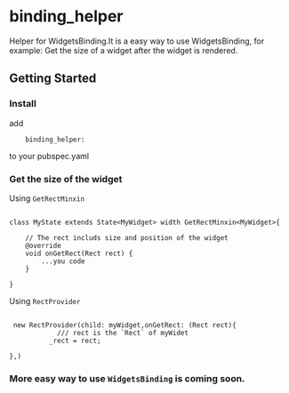 # binding_helper

Helper for WidgetsBinding.It is a easy way to use WidgetsBinding, 
for example: Get the size of a widget after the widget is rendered.

## Getting Started

### Install

add 
```
    binding_helper:
```

to your pubspec.yaml 


### Get the size of the widget


Using `GetRectMinxin`
```

class MyState extends State<MyWidget> width GetRectMinxin<MyWidget>{

    // The rect includs size and position of the widget
    @override
    void onGetRect(Rect rect) {
        ...you code
    }

}

```

Using `RectProvider`

```

 new RectProvider(child: myWidget,onGetRect: (Rect rect){
            /// rect is the `Rect` of myWidet
          _rect = rect;

},)

```


### More easy way to use `WidgetsBinding` is coming soon.

